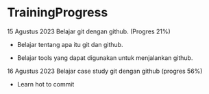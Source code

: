 # TrainingProgress
15 Agustus 2023
Belajar git dengan github. (Progres 21%)

  * Belajar tentang apa itu git dan github.

  * Belajar tools yang dapat digunakan untuk menjalankan github.

16 Agustus 2023
Belajar case study git dengan github (progres 56%)
  * Learn hot to commit  
